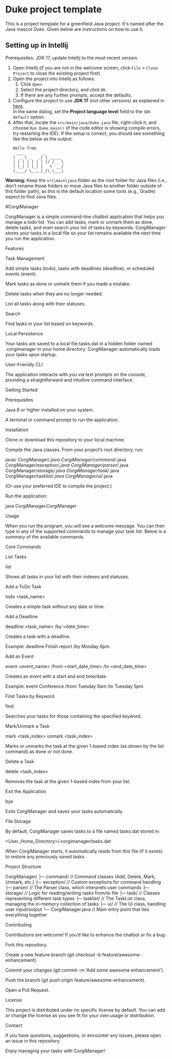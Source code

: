 # Duke project template

This is a project template for a greenfield Java project. It's named after the Java mascot _Duke_. Given below are instructions on how to use it.

## Setting up in Intellij

Prerequisites: JDK 17, update Intellij to the most recent version.

1. Open Intellij (if you are not in the welcome screen, click `File` > `Close Project` to close the existing project first)
1. Open the project into Intellij as follows:
   1. Click `Open`.
   1. Select the project directory, and click `OK`.
   1. If there are any further prompts, accept the defaults.
1. Configure the project to use **JDK 17** (not other versions) as explained in [here](https://www.jetbrains.com/help/idea/sdk.html#set-up-jdk).<br>
   In the same dialog, set the **Project language level** field to the `SDK default` option.
1. After that, locate the `src/main/java/Duke.java` file, right-click it, and choose `Run Duke.main()` (if the code editor is showing compile errors, try restarting the IDE). If the setup is correct, you should see something like the below as the output:
   ```
   Hello from
    ____        _        
   |  _ \ _   _| | _____ 
   | | | | | | | |/ / _ \
   | |_| | |_| |   <  __/
   |____/ \__,_|_|\_\___|
   ```

**Warning:** Keep the `src\main\java` folder as the root folder for Java files (i.e., don't rename those folders or move Java files to another folder outside of this folder path), as this is the default location some tools (e.g., Gradle) expect to find Java files.

#CorgiManager

CorgiManager is a simple command-line chatbot application that helps you manage a todo list. You can add tasks, mark or unmark them as done, delete tasks, and even search your list of tasks by keywords. CorgiManager stores your tasks in a local file so your list remains available the next time you run the application.

Features

Task Management

Add simple tasks (todo), tasks with deadlines (deadline), or scheduled events (event).

Mark tasks as done or unmark them if you made a mistake.

Delete tasks when they are no longer needed.

List all tasks along with their statuses.

Search

Find tasks in your list based on keywords.

Local Persistence

Your tasks are saved to a local file tasks.dat in a hidden folder named .corgimanager in your home directory. CorgiManager automatically loads your tasks upon startup.

User-Friendly CLI

The application interacts with you via text prompts on the console, providing a straightforward and intuitive command interface.

Getting Started

Prerequisites

Java 8 or higher installed on your system.

A terminal or command prompt to run the application.

Installation

Clone or download this repository to your local machine.

Compile the Java classes. From your project’s root directory, run:

javac CorgiManager/*.java CorgiManager/command/*.java CorgiManager/exception/*.java CorgiManager/parser/*.java CorgiManager/storage/*.java CorgiManager/task/*.java CorgiManager/tasklist/*.java CorgiManager/ui/*.java

(Or use your preferred IDE to compile the project.)

Run the application:

java CorgiManager.CorgiManager

Usage

When you run the program, you will see a welcome message. You can then type in any of the supported commands to manage your task list. Below is a summary of the available commands.

Core Commands

List Tasks

list

Shows all tasks in your list with their indexes and statuses.

Add a ToDo Task

todo <task_name>

Creates a simple task without any date or time.

Add a Deadline

deadline <task_name> /by <date_time>

Creates a task with a deadline.

Example: deadline Finish report /by Monday 6pm

Add an Event

event <event_name> /from <start_date_time> /to <end_date_time>

Creates an event with a start and end time/date.

Example: event Conference /from Tuesday 9am /to Tuesday 5pm

Find Tasks by Keyword

find <keyword>

Searches your tasks for those containing the specified keyword.

Mark/Unmark a Task

mark <task_index>
unmark <task_index>

Marks or unmarks the task at the given 1-based index (as shown by the list command) as done or not done.

Delete a Task

delete <task_index>

Removes the task at the given 1-based index from your list.

Exit the Application

bye

Exits CorgiManager and saves your tasks automatically.

File Storage

By default, CorgiManager saves tasks to a file named tasks.dat stored in:

<User_Home_Directory>/.corgimanager/tasks.dat

When CorgiManager starts, it automatically reads from this file (if it exists) to restore any previously saved tasks.

Project Structure

CorgiManager/
├─ command/            // Command classes (Add, Delete, Mark, Unmark, etc.)
├─ exception/          // Custom exceptions for command handling
├─ parser/             // The Parser class, which interprets user commands
├─ storage/            // Logic for reading/writing tasks from/to file
├─ task/               // Classes representing different task types
├─ tasklist/           // The TaskList class, managing the in-memory collection of tasks
├─ ui/                 // The Ui class, handling user input/output
└─ CorgiManager.java   // Main entry point that ties everything together

Contributing

Contributions are welcome! If you’d like to enhance the chatbot or fix a bug:

Fork this repository.

Create a new feature branch (git checkout -b feature/awesome-enhancement).

Commit your changes (git commit -m 'Add some awesome enhancement').

Push the branch (git push origin feature/awesome-enhancement).

Open a Pull Request.

License

This project is distributed under no specific license by default. You can add or change the license as you see fit for your own usage or distribution.

Contact

If you have questions, suggestions, or encounter any issues, please open an issue in this repository.

Enjoy managing your tasks with CorgiManager!
